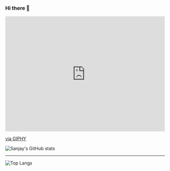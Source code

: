 ### Hi there 👋





<div style="width:100%;height:0;padding-bottom:72%;position:relative;"><iframe src="https://giphy.com/embed/VzGQrj8sLH4GLcSiG1" width="100%" height="100%" style="position:absolute" frameBorder="0" class="giphy-embed" allowFullScreen></iframe></div><p><a href="https://giphy.com/gifs/giphydiscovery-dogs-VzGQrj8sLH4GLcSiG1">via GIPHY</a></p>





![Sanjay's GitHub stats](https://github-readme-stats.vercel.app/api?username=sanjay-xdr&show_icons=true&theme=dark)

<hr>

![Top Langs](https://github-readme-stats.vercel.app/api/top-langs/?username=sanjay-xdr)

<!--
**sanjay-xdr/sanjay-xdr** is a ✨ _special_ ✨ repository because its `README.md` (this file) appears on your GitHub profile.

Here are some ideas to get you started:

- 🔭 I’m currently working on ...
- 🌱 I’m currently learning ...
- 👯 I’m looking to collaborate on ...
- 🤔 I’m looking for help with ...
- 💬 Ask me about ...
- 📫 How to reach me: ...
- 😄 Pronouns: ...
- ⚡ Fun fact: ...
-->
